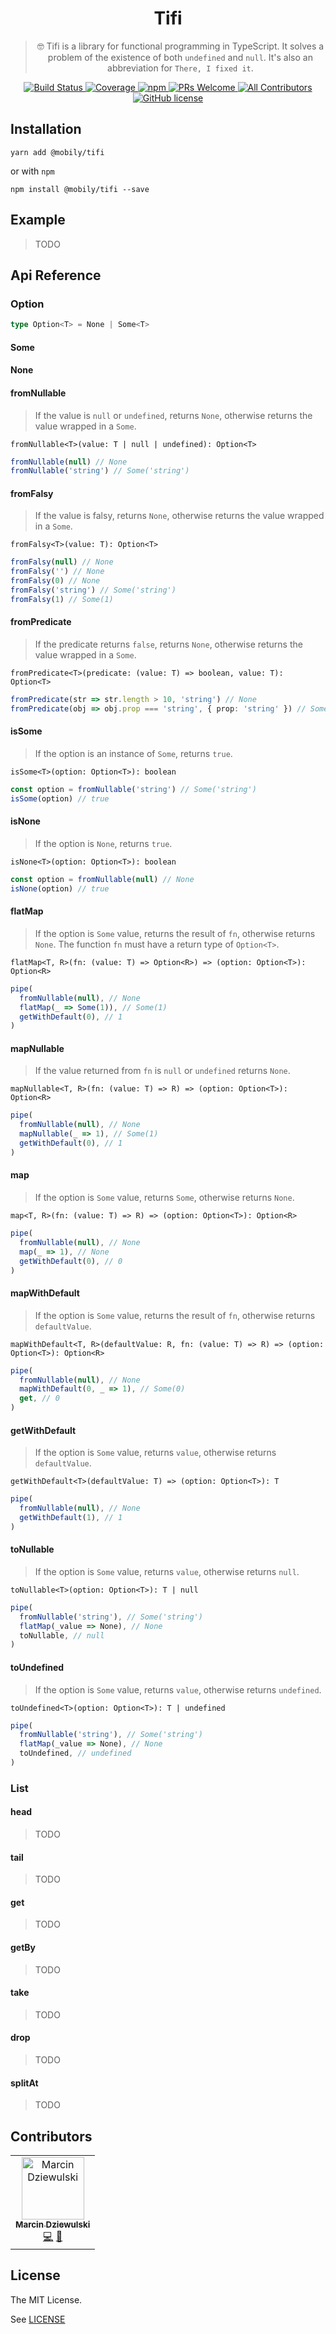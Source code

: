 <h1 align="center">
  Tifi
</h1>

<blockquote align="center">
  🤓 Tifi is a library for functional programming in TypeScript. It solves a problem of the existence of both <code>undefined</code> and <code>null</code>. It's also an abbreviation for <code>There, I fixed it</code>.
</blockquote>

<p align="center">
  <a href="https://travis-ci.com/mobily/tifi">
    <img src="https://img.shields.io/travis/com/mobily/tifi.svg?style=flat-square" alt="Build Status" />
  </a>
  <a href="https://coveralls.io/github/mobily/tifi?branch=master">
    <img src="https://img.shields.io/coveralls/github/mobily/tifi.svg?style=flat-square" alt="Coverage" />
  </a>
  <a href="https://www.npmjs.com/package/@mobily/tifi">
    <img src="https://img.shields.io/npm/v/@mobily/tifi.svg?style=flat-square" alt="npm" />
  </a>
  <a href="http://makeapullrequest.com">
    <img src="https://img.shields.io/badge/PRs-welcome-brightgreen.svg?style=flat-square" alt="PRs Welcome" />
  </a>
  <a href="#contributors">
    <img src="https://img.shields.io/badge/all_contributors-1-orange.svg?style=flat-square" alt="All Contributors" />
  </a>
  <a href="https://github.com/mobily/tifi/blob/master/LICENSE">
    <img src="https://img.shields.io/badge/license-MIT-blue.svg?style=flat-square" alt="GitHub license" />
  </a>
</p>

## Installation

```shell
yarn add @mobily/tifi
```

or with `npm`

```shell
npm install @mobily/tifi --save
```

## Example

> TODO

## Api Reference

### Option

```typescript
type Option<T> = None | Some<T>
```

#### Some

#### None

#### fromNullable

> If the value is `null` or `undefined`, returns `None`, otherwise returns the value wrapped in a `Some`.

`fromNullable<T>(value: T | null | undefined): Option<T>`

```typescript
fromNullable(null) // None
fromNullable('string') // Some('string')
```

#### fromFalsy

> If the value is falsy, returns `None`, otherwise returns the value wrapped in a `Some`.

`fromFalsy<T>(value: T): Option<T>`

```typescript
fromFalsy(null) // None
fromFalsy('') // None
fromFalsy(0) // None
fromFalsy('string') // Some('string')
fromFalsy(1) // Some(1)
```

#### fromPredicate

> If the predicate returns `false`, returns `None`, otherwise returns the value wrapped in a `Some`.

`fromPredicate<T>(predicate: (value: T) => boolean, value: T): Option<T>`

```typescript
fromPredicate(str => str.length > 10, 'string') // None
fromPredicate(obj => obj.prop === 'string', { prop: 'string' }) // Some({ props: 'string' })
```

#### isSome

> If the option is an instance of `Some`, returns `true`.

`isSome<T>(option: Option<T>): boolean`

```typescript
const option = fromNullable('string') // Some('string')
isSome(option) // true
```

#### isNone

> If the option is `None`, returns `true`.

`isNone<T>(option: Option<T>): boolean`

```typescript
const option = fromNullable(null) // None
isNone(option) // true
```

#### flatMap

> If the option is `Some` value, returns the result of `fn`, otherwise returns `None`. The function `fn` must have a return type of `Option<T>`.

`flatMap<T, R>(fn: (value: T) => Option<R>) => (option: Option<T>): Option<R>`

```typescript
pipe(
  fromNullable(null), // None
  flatMap(_ => Some(1)), // Some(1)
  getWithDefault(0), // 1
)
```

#### mapNullable

> If the value returned from `fn` is `null` or `undefined` returns `None`.

`mapNullable<T, R>(fn: (value: T) => R) => (option: Option<T>): Option<R>`

```typescript
pipe(
  fromNullable(null), // None
  mapNullable(_ => 1), // Some(1)
  getWithDefault(0), // 1
)
```

#### map

> If the option is `Some` value, returns `Some`, otherwise returns `None`.

`map<T, R>(fn: (value: T) => R) => (option: Option<T>): Option<R>`

```typescript
pipe(
  fromNullable(null), // None
  map(_ => 1), // None
  getWithDefault(0), // 0
)
```

#### mapWithDefault

> If the option is `Some` value, returns the result of `fn`, otherwise returns `defaultValue`.

`mapWithDefault<T, R>(defaultValue: R, fn: (value: T) => R) => (option: Option<T>): Option<R>`

```typescript
pipe(
  fromNullable(null), // None
  mapWithDefault(0, _ => 1), // Some(0)
  get, // 0
)
```

#### getWithDefault

> If the option is `Some` value, returns `value`, otherwise returns `defaultValue`.

`getWithDefault<T>(defaultValue: T) => (option: Option<T>): T`

```typescript
pipe(
  fromNullable(null), // None
  getWithDefault(1), // 1
)
```

#### toNullable

> If the option is `Some` value, returns `value`, otherwise returns `null`.

`toNullable<T>(option: Option<T>): T | null`

```typescript
pipe(
  fromNullable('string'), // Some('string')
  flatMap(_value => None), // None
  toNullable, // null
)
```

#### toUndefined

> If the option is `Some` value, returns `value`, otherwise returns `undefined`.

`toUndefined<T>(option: Option<T>): T | undefined`

```typescript
pipe(
  fromNullable('string'), // Some('string')
  flatMap(_value => None), // None
  toUndefined, // undefined
)
```

### List

#### head

> TODO

#### tail

> TODO

#### get

> TODO

#### getBy

> TODO

#### take

> TODO

#### drop

> TODO

#### splitAt

> TODO

## Contributors

<!-- ALL-CONTRIBUTORS-LIST:START - Do not remove or modify this section -->
<!-- prettier-ignore -->
<table><tr><td align="center"><a href="https://twitter.com/__marcin_"><img src="https://avatars1.githubusercontent.com/u/1467712?v=4" width="100px;" alt="Marcin Dziewulski"/><br /><sub><b>Marcin Dziewulski</b></sub></a><br /><a href="https://github.com/mobily/tifi/commits?author=mobily" title="Code">💻</a> <a href="https://github.com/mobily/tifi/commits?author=mobily" title="Documentation">📖</a></td></tr></table>

<!-- ALL-CONTRIBUTORS-LIST:END -->

## License

The MIT License.

See [LICENSE](LICENSE)
